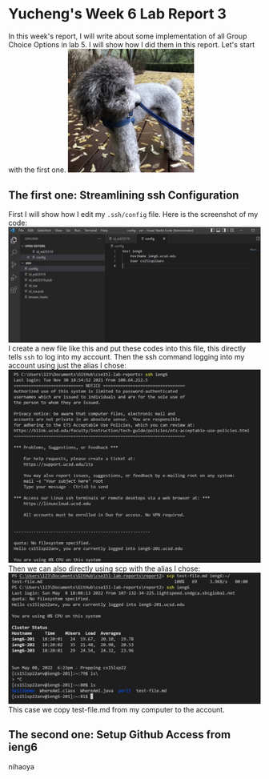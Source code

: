 # Yucheng's Week 6 Lab Report 3
In this week's report, I will write about some implementation of all Group Choice Options in lab 5. I will show how I did them in this report. Let's start with the first one.
<img src="dou.PNG" width="50%"></img>
## The first one: Streamlining ssh Configuration
First I will show how I edit my `.ssh/config` file. Here is the screenshot of my code:![ssh](ssh-config.PNG)
I create a new file like this and put these codes into this file, this directly tells `ssh` to log into my account.
Then the ssh command logging into my account using just the alias I chose:
![ssh](ssh.PNG)
Then we can also directly using scp with the alias I chose:
![scp](scp.PNG)
This case we copy test-file.md from my computer to the account.
## The second one: Setup Github Access from ieng6
nihaoya